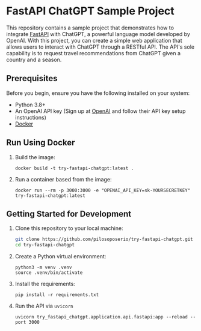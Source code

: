 # FastAPI ChatGPT Sample Project

This repository contains a sample project that demonstrates how to integrate
[FastAPI](https://fastapi.tiangolo.com/) with ChatGPT, a powerful language model developed by OpenAI.
With this project, you can create a simple web application that allows users to
interact with ChatGPT through a RESTful API. The API's sole capability is to
request travel recommendations from ChatGPT given a country and a season.

## Prerequisites

Before you begin, ensure you have the following installed on your system:

- Python 3.8+
- An OpenAI API key (Sign up at [OpenAI](https://beta.openai.com/signup/) and follow their API key setup instructions)
- [Docker](https://www.docker.com)
## Run Using Docker

1. Build the image:
   
   ```shell
   docker build -t try-fastapi-chatgpt:latest .
   ```

2. Run a container based from the image:

   ```shell
   docker run --rm -p 3000:3000 -e "OPENAI_API_KEY=sk-YOURSECRETKEY" try-fastapi-chatgpt:latest
   ```

## Getting Started for Development

1. Clone this repository to your local machine:

   ```bash
   git clone https://github.com/pilosoposerio/try-fastapi-chatgpt.git
   cd try-fastapi-chatgpt
   ```

2. Create a Python virtual environment:

   ```shell
   python3 -m venv .venv
   source .venv/bin/activate
   ```

3. Install the requirements:

   ```shell
   pip install -r requirements.txt
   ```

4. Run the API via `uvicorn`

   ```shell
   uvicorn try_fastapi_chatgpt.application.api.fastapi:app --reload --port 3000
   ```